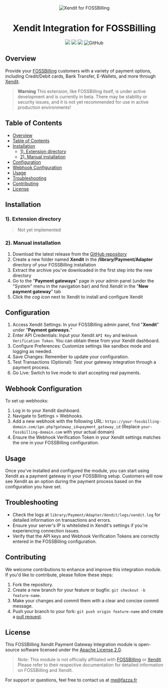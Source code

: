 <div align="center">
  <img src="https://cdn.fazza.fr/REDACTED/img/xendit-foss-banner.jpg" alt="Xendit for FOSSBilling">
  <h1>Xendit Integration for FOSSBilling</h1>
  <img src="https://img.shields.io/github/v/release/FZFR/Xendit-FOSSBilling">
  <img src="https://img.shields.io/github/downloads/FZFR/Xendit-FOSSBilling/total">
  <img src="https://img.shields.io/github/repo-size/FZFR/Xendit-FOSSBilling">
  <img alt="GitHub" src="https://img.shields.io/github/license/FZFR/Xendit-FOSSBilling">
</div>

## Overview
Provide your [FOSSBilling](https://fossbilling.org) customers with a variety of payment options, including Credit/Debit cards, Bank Transfer, E-Wallets, and more through [Xendit](https://www.xendit.co).

> **Warning**
> This extension, like FOSSBilling itself, is under active development and is currently in beta. There may be stability or security issues, and it is not yet recommended for use in active production environments!

## Table of Contents
- [Overview](#overview)
- [Table of Contents](#table-of-contents)
- [Installation](#installation)
  - [1). Extension directory](#1-extension-directory)
  - [2). Manual installation](#2-manual-installation)
- [Configuration](#configuration)
- [Webhook Configuration](#webhook-configuration)
- [Usage](#usage)
- [Troubleshooting](#troubleshooting)
- [Contributing](#contributing)
- [License](#license)

## Installation

### 1). Extension directory
> Not yet implemented  
>
> 
### 2). Manual installation
1. Download the latest release from the [GitHub repository](https://github.com/FZFR/Xendit-FOSSBilling/releases)
2. Create a new folder named **Xendit** in the **/library/Payment/Adapter** directory of your FOSSBilling installation
3. Extract the archive you've downloaded in the first step into the new directory
4. Go to the "**Payment gateways**" page in your admin panel (under the "System" menu in the navigation bar) and find Xendit in the "**New payment gateway**" tab
5. Click the *cog icon* next to Xendit to install and configure Xendit

## Configuration
1. Access Xendit Settings: In your FOSSBilling admin panel, find "**Xendit**" under "**Payment gateways.**"
2. Enter API Credentials: Input your Xendit `API Key` and `Webhook Verification Token`. You can obtain these from your Xendit dashboard.
3. Configure Preferences: Customize settings like sandbox mode and logging as needed.
4. Save Changes: Remember to update your configuration.
5. Test Transactions (Optional): Test your gateway integration through a payment process.
6. Go Live: Switch to live mode to start accepting real payments.

## Webhook Configuration

To set up webhooks:

1. Log in to your Xendit dashboard.
2. Navigate to Settings > Webhooks.
3. Add a new webhook with the following URL:
   `https://your-fossbilling-domain.com/ipn.php?gateway_id=payment_gateway_id`
   (Replace `your-fossbilling-domain.com` with your actual domain)
4. Ensure the Webhook Verification Token in your Xendit settings matches the one in your FOSSBilling configuration.

## Usage
Once you've installed and configured the module, you can start using Xendit as a payment gateway in your FOSSBilling setup. Customers will now see Xendit as an option during the payment process based on the configuration you have set.  

## Troubleshooting

- Check the logs at `library/Payment/Adapter/Xendit/logs/xendit.log` for detailed information on transactions and errors.
- Ensure your server's IP is whitelisted in Xendit's settings if you're experiencing connection issues.
- Verify that the API keys and Webhook Verification Tokens are correctly entered in the FOSSBilling configuration.


## Contributing
We welcome contributions to enhance and improve this integration module. If you'd like to contribute, please follow these steps:

1. Fork the repository.
2. Create a new branch for your feature or bugfix: `git checkout -b feature-name`.
3. Make your changes and commit them with a clear and concise commit message.
4. Push your branch to your fork: `git push origin feature-name` and create a [pull request](https://github.com/FZFR/Xendit-FOSSBilling/pulls).

## License
This FOSSBilling Xendit Payment Gateway Integration module is open-source software licensed under the [Apache License 2.0](LICENSE).

> *Note*: This module is not officially affiliated with [FOSSBilling](https://fossbilling.org) or [Xendit](https://www.xendit.co). Please refer to their respective documentation for detailed information on FOSSBilling and Xendit.

For support or questions, feel free to contact us at me@fazza.fr